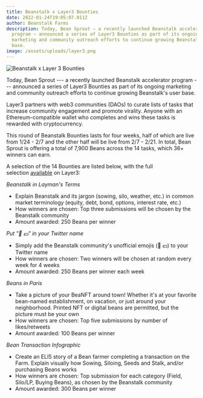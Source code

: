 ```yaml
---
title: Beanstalk x Layer3 Bounties
date: 2022-01-24T19:05:07.011Z
author: Beanstalk Farms
description: Today, Bean Sprout — a recently launched Beanstalk accelerator
  program — announced a series of Layer3 Bounties as part of its ongoing
  marketing and community outreach efforts to continue growing Beanstalk’s user
  base.
image: /assets/uploads/layer3.png
---
```

![Beanstalk x Layer 3 Bounties](/assets/uploads/layer3.png)

Today, Bean Sprout --- a recently launched Beanstalk accelerator program --- announced a series of Layer3 Bounties as part of its ongoing marketing and community outreach efforts to continue growing Beanstalk's user base.

Layer3 partners with web3 communities (DAOs) to curate lists of tasks that increase community engagement and promote virality. Anyone with an Ethereum-compatible wallet who completes and wins these tasks is rewarded with cryptocurrency.

This round of Beanstalk Bounties lasts for four weeks, half of which are live from 1/24 - 2/7 and the other half will be live from 2/7 - 2/21. In total, Bean Sprout is offering a total of 7,900 Beans across the 14 tasks, which 36+ winners can earn.

A selection of the 14 Bounties are listed below, with the full selection [available](https://alpha.layer3.xyz/daos/beanstalk) on Layer3:

*Beanstalk in Layman's Terms*

* Explain Beanstalk and its jargon (sowing, silo, weather, etc.) in common market terminology (equity, debt, bond, options, interest rate, etc.)
* How winners are chosen: Top three submissions will be chosen by the Beanstalk community
* Amount awarded: 250 Beans per winner

*Put "🌱 💵" in your Twitter name*

* Simply add the Beanstalk community's unofficial emojis (🌱 💵) to your Twitter name
* How winners are chosen: Two winners will be chosen at random every week for 4 weeks
* Amount awarded: 250 Beans per winner each week

*Beans in Paris*

* Take a picture of your BeaNFT around town! Whether it's at your favorite bean-named establishment, on vacation, or just around your neighborhood. Printed NFT or digital beans are permitted, but the picture must be your own
* How winners are chosen: Top five submissions by number of likes/retweets
* Amount awarded: 100 Beans per winner

*Bean Transaction Infographic*

* Create an ELI5 story of a Bean farmer completing a transaction on the Farm. Explain visually how Sowing, Siloing, Seeds and Stalk, and/or purchasing Beans works
* How winners are chosen: Top submission for each category (Field, Silo/LP, Buying Beans), as chosen by the Beanstalk community
* Amount awarded: 300 Beans per winner
